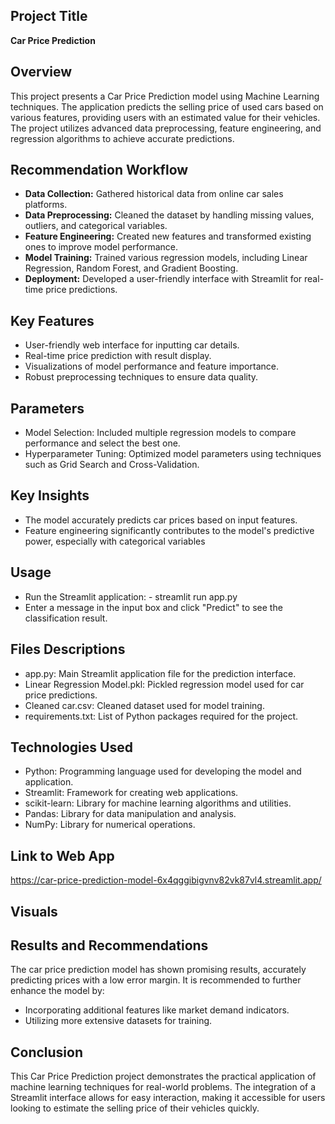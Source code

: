 ## Project Title

**Car Price Prediction**

## Overview

This project presents a Car Price Prediction model using Machine Learning techniques. The application predicts the selling price of used cars based on various features, providing users with an estimated value for their vehicles. The project utilizes advanced data preprocessing, feature engineering, and regression algorithms to achieve accurate predictions.

## Recommendation Workflow

- **Data Collection:** Gathered historical data from online car sales platforms.
- **Data Preprocessing:** Cleaned the dataset by handling missing values, outliers, and categorical variables.
- **Feature Engineering:** Created new features and transformed existing ones to improve model performance.
- **Model Training:** Trained various regression models, including Linear Regression, Random Forest, and Gradient Boosting.
- **Deployment:** Developed a user-friendly interface with Streamlit for real-time price predictions.

## Key Features

- User-friendly web interface for inputting car details.
- Real-time price prediction with result display.
- Visualizations of model performance and feature importance.
- Robust preprocessing techniques to ensure data quality.

## Parameters

- Model Selection: Included multiple regression models to compare performance and select the best one.
- Hyperparameter Tuning: Optimized model parameters using techniques such as Grid Search and Cross-Validation.

## Key Insights

- The model accurately predicts car prices based on input features.
- Feature engineering significantly contributes to the model's predictive power, especially with categorical variables

## Usage
- Run the Streamlit application: - streamlit run app.py
- Enter a message in the input box and click "Predict" to see the classification result.

## Files Descriptions
- app.py: Main Streamlit application file for the prediction interface.
- Linear Regression Model.pkl: Pickled regression model used for car price predictions.
- Cleaned car.csv: Cleaned dataset used for model training.
- requirements.txt: List of Python packages required for the project.

## Technologies Used

- Python: Programming language used for developing the model and application.
- Streamlit: Framework for creating web applications.
- scikit-learn: Library for machine learning algorithms and utilities.
- Pandas: Library for data manipulation and analysis.
- NumPy: Library for numerical operations.

## Link to Web App

https://car-price-prediction-model-6x4qggibigvnv82vk87vl4.streamlit.app/

## Visuals

## Results and Recommendations
The car price prediction model has shown promising results, accurately predicting prices with a low error margin. It is recommended to further enhance the model by:

- Incorporating additional features like market demand indicators.
- Utilizing more extensive datasets for training.

## Conclusion

This Car Price Prediction project demonstrates the practical application of machine learning techniques for real-world problems. The integration of a Streamlit interface allows for easy interaction, making it accessible for users looking to estimate the selling price of their vehicles quickly.
